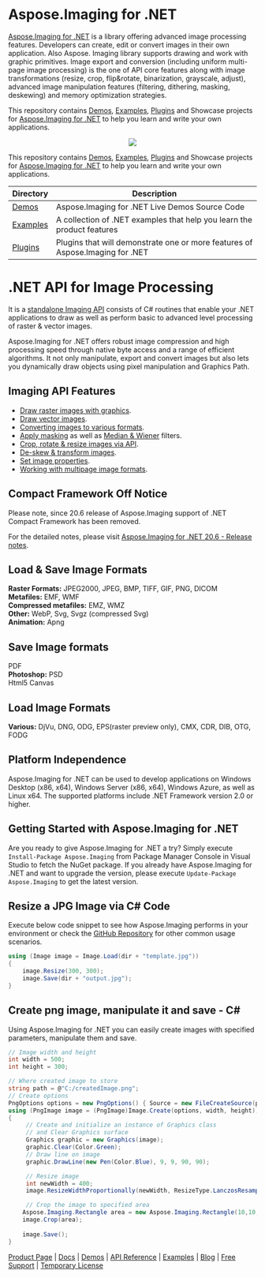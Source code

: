 # Aspose.Imaging for .NET

[Aspose.Imaging for .NET](https://products.aspose.com/imaging/net) is a library offering advanced image processing features. Developers can create, edit or convert images in their own application. Also Aspose. Imaging library supports drawing and work with graphic primitives. Image export and conversion (including uniform multi-page image processing) is the one of API core features along with image transformations (resize, crop, flip&rotate, binarization, grayscale, adjust), advanced image manipulation features (filtering, dithering, masking, deskewing) and memory optimization strategies.

This repository contains [Demos](Demos), [Examples](Examples), [Plugins](https://docs.aspose.com/display/imagingnet/Plugins) and Showcase projects for [Aspose.Imaging for .NET](https://products.aspose.com/imaging/net) to help you learn and write your own applications.

<p align="center">
  <a title="Download ZIP" href="https://github.com/aspose-imaging/Aspose.Imaging-for-.NET/archive/master.zip">
     <img src="http://i.imgur.com/hwNhrGZ.png" />
  </a>
</p>

This repository contains [Demos](Demos), [Examples](Examples), [Plugins](https://docs.aspose.com/display/imagingnet/Plugins) and Showcase projects for [Aspose.Imaging for .NET](https://products.aspose.com/imaging/net) to help you learn and write your own applications.

Directory | Description
--------- | -----------
[Demos](Demos)  | Aspose.Imaging for .NET Live Demos Source Code
[Examples](Examples)  | A collection of .NET examples that help you learn the product features
[Plugins](Plugins)  | Plugins that will demonstrate one or more features of Aspose.Imaging for .NET


# .NET API for Image Processing

It is a [standalone Imaging API](https://products.aspose.com/imaging/net) consists of C# routines that enable your .NET applications to draw as well as perform basic to advanced level processing of raster & vector images.

Aspose.Imaging for .NET offers robust image compression and high processing speed through native byte access and a range of efficient algorithms. It not only manipulate, export and convert images but also lets you dynamically draw objects using pixel manipulation and Graphics Path.

## Imaging API Features

- [Draw raster images with graphics](https://docs.aspose.com/display/imagingnet/Drawing+Images+using+Graphics).
- [Draw vector images](https://docs.aspose.com/display/imagingnet/Drawing+Vector+Images).
- [Converting images to various formats](https://docs.aspose.com/display/imagingnet/Converting+Images).
- [Apply masking](https://docs.aspose.com/display/imagingnet/Applying+Masking+to+Images) as well as [Median & Wiener](https://docs.aspose.com/display/imagingnet/Applying+Median+and+Wiener+Filters) filters.
- [Crop, rotate & resize images via API](https://docs.aspose.com/display/imagingnet/Crop%2C+Rotate+and+Resize+Images).
- [De-skew & transform images](https://docs.aspose.com/display/imagingnet/Deskew+image).
- [Set image properties](https://docs.aspose.com/display/imagingnet/Setting+Properties+on+Images).
- [Working with multipage image formats](https://docs.aspose.com/display/imagingnet/Working+with+multipage+image+formats).

## Compact Framework Off Notice

Please note, since 20.6 release of Aspose.Imaging support of .NET Compact Framework has been removed.

For the detailed notes, please visit [Aspose.Imaging for .NET 20.6 - Release notes](https://docs.aspose.com/display/imagingnet/Aspose.Imaging+for+.NET+20.6+-+Release+notes).

## Load & Save Image Formats

**Raster Formats:** JPEG2000, JPEG, BMP, TIFF, GIF, PNG, DICOM\
**Metafiles:** EMF, WMF\
**Compressed metafiles:** EMZ, WMZ\
**Other:** WebP, Svg, Svgz (compressed Svg)\
**Animation:** Apng

## Save Image formats
PDF\
**Photoshop:** PSD\
Html5 Canvas

## Load Image Formats

**Various:**     DjVu, DNG, ODG, EPS(raster preview only), CMX, CDR, DIB, OTG, FODG


## Platform Independence

Aspose.Imaging for .NET can be used to develop applications on Windows Desktop (x86, x64), Windows Server (x86, x64), Windows Azure, as well as Linux x64. The supported platforms include .NET Framework version 2.0 or higher.

## Getting Started with Aspose.Imaging for .NET

Are you ready to give Aspose.Imaging for .NET a try? Simply execute `Install-Package Aspose.Imaging` from Package Manager Console in Visual Studio to fetch the NuGet package. If you already have Aspose.Imaging for .NET and want to upgrade the version, please execute `Update-Package Aspose.Imaging` to get the latest version.

## Resize a JPG Image via C# Code

Execute below code snippet to see how Aspose.Imaging performs in your environment or check the [GitHub Repository](https://github.com/aspose-imaging/Aspose.Imaging-for-.NET) for other common usage scenarios. 

```csharp
using (Image image = Image.Load(dir + "template.jpg"))
{
    image.Resize(300, 300);
    image.Save(dir + "output.jpg");
}
```

## Create png image, manipulate it and save - C#

Using Aspose.Imaging for .NET you can easily create images with specified parameters, manipulate them and save.

```csharp
// Image width and height
int width = 500;
int height = 300;

// Where created image to store
string path = @"C:/createdImage.png";
// Create options
PngOptions options = new PngOptions() { Source = new FileCreateSource(path, false) };
using (PngImage image = (PngImage)Image.Create(options, width, height))
{          
     // Create and initialize an instance of Graphics class 
     // and Clear Graphics surface
     Graphics graphic = new Graphics(image);
     graphic.Clear(Color.Green);
     // Draw line on image
     graphic.DrawLine(new Pen(Color.Blue), 9, 9, 90, 90);        

     // Resize image
     int newWidth = 400;
     image.ResizeWidthProportionally(newWidth, ResizeType.LanczosResample);  

     // Crop the image to specified area
    Aspose.Imaging.Rectangle area = new Aspose.Imaging.Rectangle(10,10,200,200);    
    image.Crop(area);
   
    image.Save();
}
```

[Product Page](https://products.aspose.com/imaging/net) | [Docs](https://docs.aspose.com/display/imagingnet/Home) | [Demos](https://products.aspose.app/imaging/family) | [API Reference](https://apireference.aspose.com/imaging/net) | [Examples](https://github.com/aspose-imaging/Aspose.Imaging-for-.NET) | [Blog](https://blog.aspose.com/category/imaging/) | [Free Support](https://forum.aspose.com/c/imaging) | [Temporary License](https://purchase.aspose.com/temporary-license)
